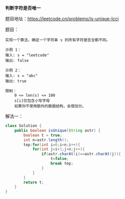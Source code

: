 **判断字符是否唯一**

题目地址：https://leetcode.cn/problems/is-unique-lcci

题目：

```
实现一个算法，确定一个字符串 s 的所有字符是否全都不同。

示例 1：
输入: s = "leetcode"
输出: false 

示例 2：
输入: s = "abc"
输出: true

限制：
    0 <= len(s) <= 100
    s[i]仅包含小写字母
    如果你不使用额外的数据结构，会很加分。
```

解法一：

```java
class Solution {
    public boolean isUnique(String astr) {
        boolean t = true;
        int n=astr.length();
        tep:for(int i=0;i<n;i++){
            for(int j=i+1;j<n;j++){
                if(astr.charAt(i)==astr.charAt(j)){
                    t=false;
                    break tep;
                }
            }
        }
        return t;
    }
}
```

